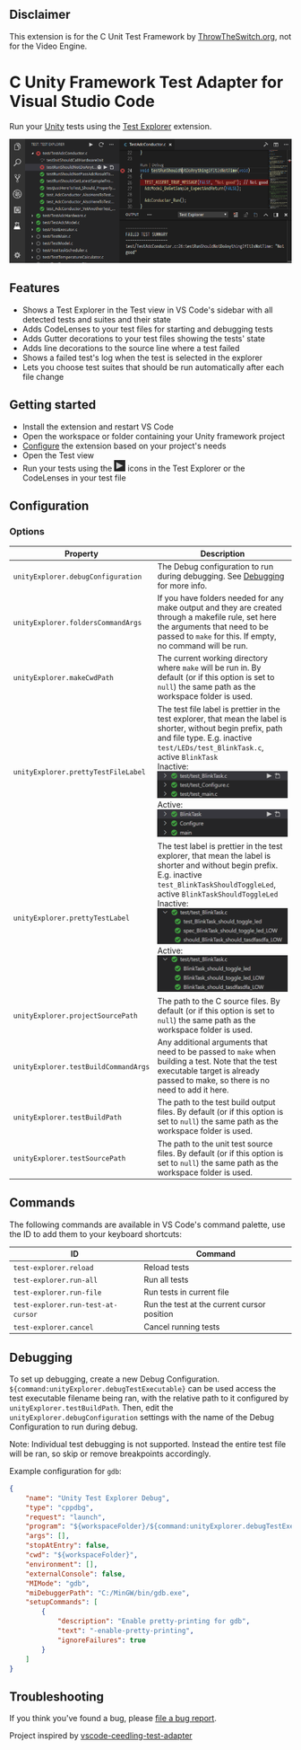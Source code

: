 ## Disclaimer
This extension is for the C Unit Test Framework by [ThrowTheSwitch.org](http://www.throwtheswitch.org/), not for the Video Engine.

# C Unity Framework Test Adapter for Visual Studio Code

Run your [Unity](http://www.throwtheswitch.org/unity) tests using the
[Test Explorer](https://marketplace.visualstudio.com/items?itemName=hbenl.vscode-test-explorer) extension.

![Screenshot](img/screenshot.png)

## Features

* Shows a Test Explorer in the Test view in VS Code's sidebar with all detected tests and suites and their state
* Adds CodeLenses to your test files for starting and debugging tests
* Adds Gutter decorations to your test files showing the tests' state
* Adds line decorations to the source line where a test failed
* Shows a failed test's log when the test is selected in the explorer
* Lets you choose test suites that should be run automatically after each file change

## Getting started

* Install the extension and restart VS Code
* Open the workspace or folder containing your Unity framework project
* [Configure](#options) the extension based on your project's needs
* Open the Test view
* Run your tests using the ![Run](img/run.png) icons in the Test Explorer or the CodeLenses in your test file

## Configuration

### Options

Property                                | Description
----------------------------------------|---------------------------------------------------------------
`unityExplorer.debugConfiguration`      | The Debug configuration to run during debugging. See [Debugging](#debugging) for more info.
`unityExplorer.foldersCommandArgs`      | If you have folders needed for any make output and they are created through a makefile rule, set here the arguments that need to be passed to `make` for this. If empty, no command will be run.
`unityExplorer.makeCwdPath`             | The current working directory where `make` will be run in. By default (or if this option is set to `null`) the same path as the workspace folder is used.
`unityExplorer.prettyTestFileLabel`     | The test file label is prettier in the test explorer, that mean the label is shorter, without begin prefix, path and file type. E.g. inactive `test/LEDs/test_BlinkTask.c`, active `BlinkTask` <br> Inactive: <br> ![prettyTestFileLabelInactive](img/prettyTestFileLabelInactive.png) <br> Active: <br> ![prettyTestFileLabelActive](img/prettyTestFileLabelActive.png)
`unityExplorer.prettyTestLabel`         | The test label is prettier in the test explorer, that mean the label is shorter and without begin prefix. E.g. inactive `test_BlinkTaskShouldToggleLed`, active `BlinkTaskShouldToggleLed` <br> Inactive: <br> ![prettyTestLabelInactive](img/prettyTestLabelInactive.png) <br> Active: <br> ![prettyTestLabelActive](img/prettyTestLabelActive.png)
`unityExplorer.projectSourcePath`       | The path to the C source files. By default (or if this option is set to `null`) the same path as the workspace folder is used.
`unityExplorer.testBuildCommandArgs`    | Any additional arguments that need to be passed to `make` when building a test. Note that the test executable target is already passed to make, so there is no need to add it here.
`unityExplorer.testBuildPath`           | The path to the test build output files. By default (or if this option is set to `null`) the same path as the workspace folder is used.
`unityExplorer.testSourcePath`          | The path to the unit test source files. By default (or if this option is set to `null`) the same path as the workspace folder is used.

## Commands

The following commands are available in VS Code's command palette, use the ID to add them to your keyboard shortcuts:

ID                                 | Command
-----------------------------------|--------------------------------------------
`test-explorer.reload`             | Reload tests
`test-explorer.run-all`            | Run all tests
`test-explorer.run-file`           | Run tests in current file
`test-explorer.run-test-at-cursor` | Run the test at the current cursor position
`test-explorer.cancel`             | Cancel running tests

## Debugging

To set up debugging, create a new Debug Configuration.
`${command:unityExplorer.debugTestExecutable}` can be used access the test executable filename being ran, with the relative path to it configured by `unityExplorer.testBuildPath`.
Then, edit the `unityExplorer.debugConfiguration` settings with the name of the Debug Configuration to run during debug.

Note: Individual test debugging is not supported. Instead the entire test file will be ran, so skip or remove breakpoints accordingly.

Example configuration for `gdb`:
```json
{
    "name": "Unity Test Explorer Debug",
    "type": "cppdbg",
    "request": "launch",
    "program": "${workspaceFolder}/${command:unityExplorer.debugTestExecutable}",
    "args": [],
    "stopAtEntry": false,
    "cwd": "${workspaceFolder}",
    "environment": [],
    "externalConsole": false,
    "MIMode": "gdb",
    "miDebuggerPath": "C:/MinGW/bin/gdb.exe",
    "setupCommands": [
        {
            "description": "Enable pretty-printing for gdb",
            "text": "-enable-pretty-printing",
            "ignoreFailures": true
        }
    ]
}
```

## Troubleshooting

If you think you've found a bug, please [file a bug report](https://github.com/https://github.com/Florin-Popescu/vscode-unity-test-adapter/issues).

Project inspired by [vscode-ceedling-test-adapter](https://github.com/numaru/vscode-ceedling-test-adapter)
